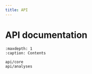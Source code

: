 ```yaml
---
title: API
---
```


# API documentation

```{toctree}
:maxdepth: 1
:caption: Contents

api/core
api/analyses
```

